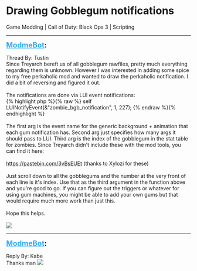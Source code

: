 # Drawing Gobblegum notifications
Game Modding | Call of Duty: Black Ops 3 | Scripting

---
<strong style="font-size: 1.4em;"><span style="text-decoration: underline;text-decoration-color: #34a7f9;"><span style="color:#34a7f9;">ModmeBot</span></span>:</strong>

<p>Thread By: Tustin<br />Since Treyarch bereft us of all gobblegum rawfiles, pretty much everything regarding them is unknown. However I was interested in adding some spice to my free perkaholic mod and wanted to draw the perkaholic notification. I did a bit of reversing and figured it out.<br /> <br />The notifications are done via LUI event notifications:<br />{% highlight php %}{% raw %}
self LUINotifyEvent(&amp;"zombie_bgb_notification", 1, 227);
{% endraw %}{% endhighlight %}
 <br /> <br />The first arg is the event name for the generic background + animation that each gum notification has. Second arg just specifies how many args it should pass to LUI. Third arg is the index of the gobblegum in the stat table for zombies. Since Treyarch didn&#39;t include these with the mod tools, you can find it here:<br /> <br /><a href="https://pastebin.com/3vBsEUEt">https://pastebin.com/3vBsEUEt</a> (thanks to Xylozi for these)<br /> <br />Just scroll down to all the gobblegums and the number at the very front of each line is it&#39;s index. Use that as the third argument in the function above and you&#39;re good to go. If you can figure out the triggers or whatever for using gum machines, you might be able to add your own gums but that would require much more work than just this.<br /> <br />Hope this helps.<br /> <br /><img style="max-width: 500px;" src="http://i.imgur.com/lMzTUFf.jpg"></p>

---
<strong style="font-size: 1.4em;"><span style="text-decoration: underline;text-decoration-color: #34a7f9;"><span style="color:#34a7f9;">ModmeBot</span></span>:</strong>

<p>Reply By: Kabe<br />Thanks man <img style="max-width: 500px;" src="http://aviacreations.com/modme/emoticons/smile.png"></p>

